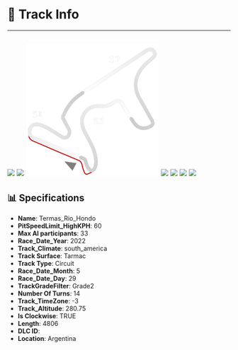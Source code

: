 # 🏁 Track Info

---
![](image_1.jpg)
![](image_2.jpg)
![](image_3.jpg)
![](image_4.jpg)
![](image_5.jpg)
![](image_6.jpg)
![](image_7.jpg)
---

## 📊 Specifications

- **Name**: Termas_Rio_Hondo
- **PitSpeedLimit_HighKPH**: 60
- **Max AI participants**: 33
- **Race_Date_Year**: 2022
- **Track_Climate**: south_america
- **Track Surface**: Tarmac
- **Track Type**: Circuit
- **Race_Date_Month**: 5
- **Race_Date_Day**: 29
- **TrackGradeFilter**: Grade2
- **Number Of Turns**: 14
- **Track_TimeZone**: -3
- **Track_Altitude**: 280.75
- **Is Clockwise**: TRUE
- **Length**: 4806
- **DLC ID**: 
- **Location**: Argentina
